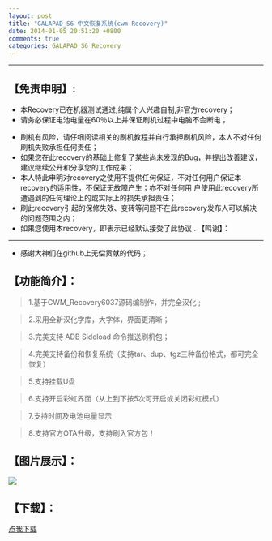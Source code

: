 ```yaml
---
layout: post
title: "GALAPAD_S6 中文恢复系统(cwm-Recovery)"
date: 2014-01-05 20:51:20 +0800
comments: true
categories: GALAPAD_S6 Recovery
---
```

---
【免责申明】:
---------
* 本Recovery已在机器测试通过,纯属个人兴趣自制,非官方recovery；
*  请务必保证电池电量在60％以上并保证刷机过程中电脑不会断电；
<!--more-->
* 刷机有风险，请仔细阅读相关的刷机教程并自行承担刷机风险，本人不对任何刷机失败承担任何责任；
* 如果您在此recovery的基础上修复了某些尚未发现的Bug，并提出改善建议，建议继续公开和分享您的工作成果；
* 本人特此申明对recovery之使用不提供任何保证，不对任何用户保证本recovery的适用性，不保证无故障产生；亦不对任何用     户使用此recovery所遭遇到的任何理论上的或实际上的损失承担责任；
* 刷此recovery引起的保修失效、变砖等问题不在此recovery发布人可以解决的问题范围之内；
* 如果您使用本recovery，即表示已经默认接受了此协议 .
【鸣谢】：
---------
* 感谢大神们在github上无偿贡献的代码；

【功能简介】：
---------
> 1.基于CWM_Recovery6037源码编制作，并完全汉化 ;

> 2.采用全新汉化字库，大字体，界面更清晰；

> 3.完美支持 ADB Sideload 命令推送刷机包；

> 4.完美支持备份和恢复系统（支持tar、dup、tgz三种备份格式，都可完全恢复）

> 5.支持挂载U盘

> 6.支持开启彩虹界面（从上到下按5次可开启或关闭彩虹模式）

> 7.支持时间及电池电量显示

> 8.支持官方OTA升级，支持刷入官方包！

【图片展示】：
---------
![](http://ntu.me/di/1ZJ41/01.jpg)

【下载】：
---------
[点我下载](http://pan.baidu.com/s/1hqeGPFm)
